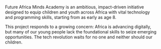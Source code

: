  Future Africa Minds Academy  is an ambitious, impact-driven initiative designed to equip children and youth across Africa with vital technology and programming skills, starting from as early as age 8.

This project responds to a growing concern: Africa is advancing digitally, but many of our young people lack the foundational skills to seize emerging opportunities. The tech revolution waits for no one  and neither should our children.
